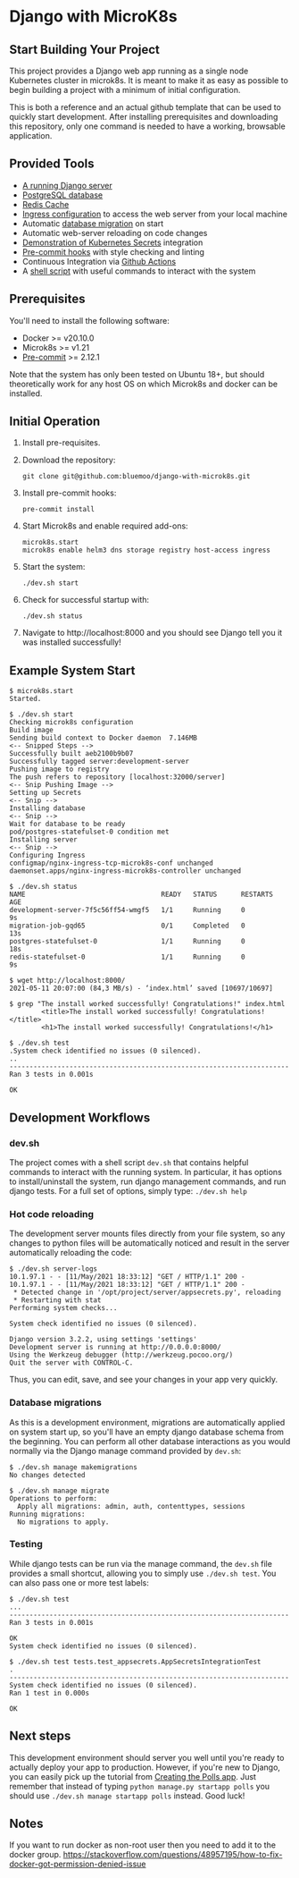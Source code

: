 # Django with MicroK8s
## Start Building Your Project
This project provides a Django web app running as a single node Kubernetes
cluster in microk8s. It is meant to make it as easy as possible to begin
building a project with a minimum of initial configuration.

This is both a reference and an actual github template that
can be used to quickly start development. After
installing prerequisites and downloading this repository, only one command is
needed to have a working, browsable application.

## Provided Tools
  - [A running Django server](deploy/helm/development-app/templates/server.yaml) 
  - [PostgreSQL database](deploy/helm/development-db/postgres.yaml)
  - [Redis Cache](deploy/helm/development-app/templates/redis.yaml)
  - [Ingress configuration](deploy/helm/development-app/microk8s-ingress.yaml) to access the web server from your local machine
  - Automatic [database migration](deploy/helm/development-app/templates/migrations-job.yaml) on start
  - Automatic web-server reloading on code changes
  - [Demonstration of Kubernetes Secrets](deploy/helm/development-secrets/templates/secrets.yaml) integration
  - [Pre-commit hooks](.pre-commit-config.yaml) with style checking and linting
  - Continuous Integration via [Github Actions](.github/workflows/push-actions.yaml)
  - A [shell script](dev.sh) with useful commands to interact with the system

## Prerequisites
You'll need to install the following software:
- Docker >= v20.10.0
- Microk8s >= v1.21
- [Pre-commit](https://pre-commit.com/) >= 2.12.1

Note that the system has only been tested on Ubuntu 18+, but should
theoretically work for any host OS on which Microk8s and docker can be
installed.

## Initial Operation
1) Install pre-requisites.
1) Download the repository:

    ```
    git clone git@github.com:bluemoo/django-with-microk8s.git
    ```

1) Install pre-commit hooks:

    ```
    pre-commit install
    ```
1) Start Microk8s and enable required add-ons:
    
    ```
    microk8s.start
    microk8s enable helm3 dns storage registry host-access ingress
    ```
1) Start the system:
    ```
    ./dev.sh start
    ```
1) Check for successful startup with: 
   ```
   ./dev.sh status
   ```
1) Navigate to http://localhost:8000 and you should see Django tell you it was 
   installed successfully!

## Example System Start
```
$ microk8s.start
Started.

$ ./dev.sh start
Checking microk8s configuration
Build image
Sending build context to Docker daemon  7.146MB
<-- Snipped Steps -->
Successfully built aeb2100b9b07
Successfully tagged server:development-server
Pushing image to registry
The push refers to repository [localhost:32000/server]
<-- Snip Pushing Image -->
Setting up Secrets
<-- Snip -->
Installing database
<-- Snip -->
Wait for database to be ready
pod/postgres-statefulset-0 condition met
Installing server
<-- Snip -->
Configuring Ingress
configmap/nginx-ingress-tcp-microk8s-conf unchanged
daemonset.apps/nginx-ingress-microk8s-controller unchanged

$ ./dev.sh status
NAME                                  READY   STATUS      RESTARTS   AGE
development-server-7f5c56ff54-wmgf5   1/1     Running     0          9s
migration-job-gqd65                   0/1     Completed   0          13s
postgres-statefulset-0                1/1     Running     0          18s
redis-statefulset-0                   1/1     Running     0          9s

$ wget http://localhost:8000/
2021-05-11 20:07:00 (84,3 MB/s) - ‘index.html’ saved [10697/10697]

$ grep "The install worked successfully! Congratulations!" index.html 
        <title>The install worked successfully! Congratulations!</title>
        <h1>The install worked successfully! Congratulations!</h1>

$ ./dev.sh test
.System check identified no issues (0 silenced).
..
----------------------------------------------------------------------
Ran 3 tests in 0.001s

OK

```

## Development Workflows
### dev.sh
The project comes with a shell script `dev.sh` that contains helpful commands to interact
with the running system. In particular, it has options to install/uninstall the system, 
run django  management commands, and run django tests. For a full set of options, simply 
type: `./dev.sh help`

### Hot code reloading
The development server mounts files directly from your file system, so any changes to 
python files will be automatically noticed and result in the server automatically reloading
the code:
```
$ ./dev.sh server-logs
10.1.97.1 - - [11/May/2021 18:33:12] "GET / HTTP/1.1" 200 -
10.1.97.1 - - [11/May/2021 18:33:12] "GET / HTTP/1.1" 200 -
 * Detected change in '/opt/project/server/appsecrets.py', reloading
 * Restarting with stat
Performing system checks...

System check identified no issues (0 silenced).

Django version 3.2.2, using settings 'settings'
Development server is running at http://0.0.0.0:8000/
Using the Werkzeug debugger (http://werkzeug.pocoo.org/)
Quit the server with CONTROL-C.
```
Thus, you can edit, save, and see your changes in your app very quickly.

### Database migrations
As this is a development environment, migrations are automatically applied on system start
up, so you'll have an empty django database schema from the beginning. You can perform all
other database interactions as you would normally via the Django manage command provided 
by `dev.sh`:
```
$ ./dev.sh manage makemigrations
No changes detected

$ ./dev.sh manage migrate
Operations to perform:
  Apply all migrations: admin, auth, contenttypes, sessions
Running migrations:
  No migrations to apply.
```

### Testing
While django tests can be run via the manage command, the `dev.sh` file provides a small
shortcut, allowing you to simply use `./dev.sh test`. You can also pass one or more test
labels:
```
$ ./dev.sh test
...
----------------------------------------------------------------------
Ran 3 tests in 0.001s

OK
System check identified no issues (0 silenced).
```
```
$ ./dev.sh test tests.test_appsecrets.AppSecretsIntegrationTest
.
----------------------------------------------------------------------
System check identified no issues (0 silenced).
Ran 1 test in 0.000s

OK
```

## Next steps
This development environment should server you well until you're ready to actually deploy
your app to production. However, if you're new to Django, you can easily pick up the
tutorial from [Creating the Polls app](https://docs.djangoproject.com/en/3.2/intro/tutorial01/#creating-the-polls-app).
Just remember that instead of typing `python manage.py startapp polls` you should use
`./dev.sh manage startapp polls` instead. Good luck!

## Notes
If you want to run docker as non-root user then you need to add it to the docker group.
https://stackoverflow.com/questions/48957195/how-to-fix-docker-got-permission-denied-issue

